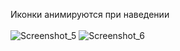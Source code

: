 Иконки анимируются при наведении
<br>
<br>
![Screenshot_5](https://user-images.githubusercontent.com/104467944/181764031-70794977-4263-4a94-acbe-fa8a690ec4fb.jpg)
![Screenshot_6](https://user-images.githubusercontent.com/104467944/181764034-33515471-1585-43c4-98e9-12a1ceba768f.jpg)

